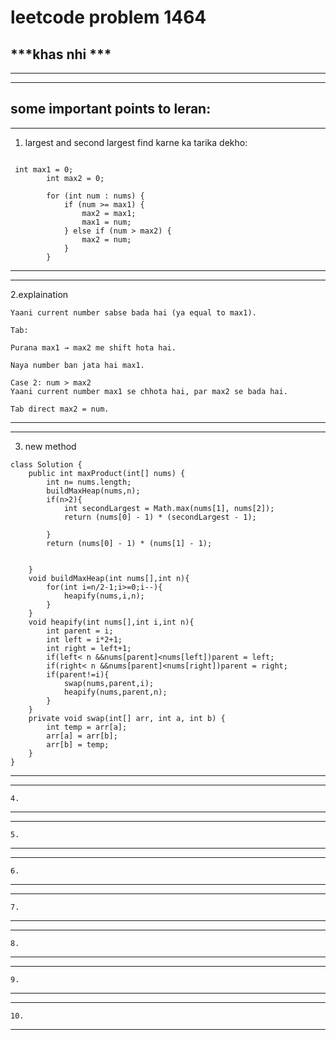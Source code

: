 # leetcode problem 1464

***khas nhi ***
---
*** *** 
---

## some important points to leran:

---
1. largest and second largest find karne ka tarika dekho: 
```

 int max1 = 0;
        int max2 = 0;

        for (int num : nums) {
            if (num >= max1) {
                max2 = max1;
                max1 = num;
            } else if (num > max2) {
                max2 = num;
            }
        }
```
---
---

2.explaination
```Case 1: num >= max1
Yaani current number sabse bada hai (ya equal to max1).

Tab:

Purana max1 → max2 me shift hota hai.

Naya number ban jata hai max1.
```
```
Case 2: num > max2
Yaani current number max1 se chhota hai, par max2 se bada hai.

Tab direct max2 = num.
```
---
---

3. new method
```
class Solution {
    public int maxProduct(int[] nums) {
        int n= nums.length;
        buildMaxHeap(nums,n);
        if(n>2){
            int secondLargest = Math.max(nums[1], nums[2]);
            return (nums[0] - 1) * (secondLargest - 1);

        }
        return (nums[0] - 1) * (nums[1] - 1);


    }
    void buildMaxHeap(int nums[],int n){
        for(int i=n/2-1;i>=0;i--){
            heapify(nums,i,n);
        }
    }
    void heapify(int nums[],int i,int n){
        int parent = i;
        int left = i*2+1;
        int right = left+1;
        if(left< n &&nums[parent]<nums[left])parent = left;
        if(right< n &&nums[parent]<nums[right])parent = right;
        if(parent!=i){
            swap(nums,parent,i);
            heapify(nums,parent,n);
        }
    }
    private void swap(int[] arr, int a, int b) {
        int temp = arr[a];
        arr[a] = arr[b];
        arr[b] = temp;
    }
}
```
---
---
```
4.
```
---
---
```
5.
```
---
---
```
6.
```
---
---
```
7.
```
---
---
```
8.
```
---

---
```
9.
```
---
---
```
10.
```
---
